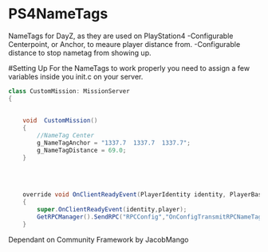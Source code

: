 # PS4NameTags
NameTags  for DayZ, as they are used on PlayStation4
-Configurable Centerpoint, or  Anchor, to  meaure player distance from.
-Configurable distance to stop nametag from showing up.

#Setting Up
For the NameTags to work properly you need to assign a few variables inside you init.c on your server.

```java
class CustomMission: MissionServer
{
	
	
	void  CustomMission()
	{
		//NameTag Center
		g_NameTagAnchor = "1337.7  1337.7  1337.7";
		g_NameTagDistance = 69.0;
	}
	
	
	
	
	override void OnClientReadyEvent(PlayerIdentity identity, PlayerBase player)
	{
		super.OnClientReadyEvent(identity,player);
		GetRPCManager().SendRPC("RPCConfig","OnConfigTransmitRPCNameTag",new Param2<vector,float>(g_NameTagAnchor,g_NameTagDistance),false,identity);
	}	
```

Dependant on Community Framework by JacobMango
